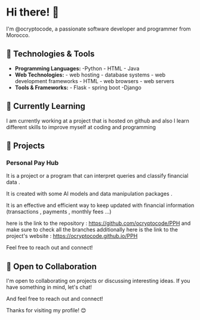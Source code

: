 # Hi there! 👋

  I'm @ocryptocode, a passionate software developer and programmer  from Morocco.

## 🔧 Technologies & Tools

- **Programming Languages:** -Python - HTML - Java
- **Web Technologies:** - web hosting - database systems - web development frameworks - HTML - web browsers - web servers 
- **Tools & Frameworks:** - Flask - spring boot -Django

## 🌱 Currently Learning
I am currently working at a project that is hosted on github and also I learn different skills to improve myself at coding and programming

## 🚀 Projects

### Personal Pay Hub
It is a project or a program that can interpret queries and classify financial data .

It is created with some AI models and data manipulation packages .

It is an effective and efficient way to keep updated with financial information (transactions , payments , monthly fees ...) 

here is the link to the repository : https://github.com/ocryptocode/PPH  and make sure to check all the branches
additionally here is the link to the project's website : https://ocryptocode.github.io/PPH


Feel free to reach out and connect!

## 🤝 Open to Collaboration

I'm open to collaborating on projects or discussing interesting ideas. If you have something in mind, let's chat!

And feel free to reach out and connect!

Thanks for visiting my profile! 😊

